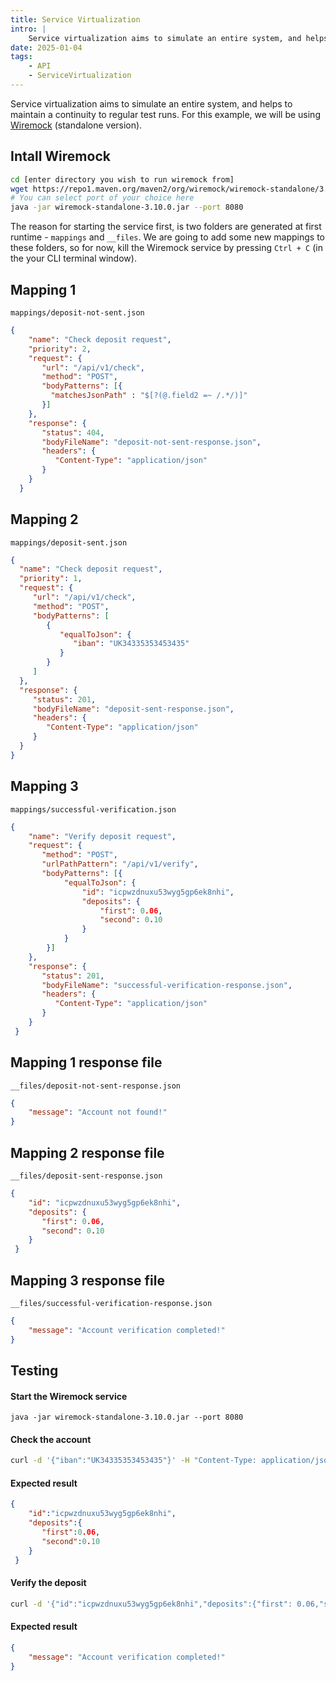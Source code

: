 ```yaml
---
title: Service Virtualization
intro: |
    Service virtualization aims to simulate an entire system, and helps to maintain a continuity to regular test runs.
date: 2025-01-04
tags:
    - API
    - ServiceVirtualization
---
```


Service virtualization aims to simulate an entire system, and helps to maintain a continuity to regular test runs. For this example, we will be using [Wiremock](https://wiremock.org/) (standalone version).


## Intall Wiremock

```bash
cd [enter directory you wish to run wiremock from]
wget https://repo1.maven.org/maven2/org/wiremock/wiremock-standalone/3.10.0/wiremock-standalone-3.10.0.jar
# You can select port of your choice here
java -jar wiremock-standalone-3.10.0.jar --port 8080
```

The reason for starting the service first, is two folders are generated at first runtime - `mappings` and `__files`. We are going to add some new mappings to these folders, so for now, kill the Wiremock service by pressing `Ctrl + C` (in the your CLI terminal window).


## Mapping 1

`mappings/deposit-not-sent.json`
```json
{
    "name": "Check deposit request",
    "priority": 2,
    "request": {
       "url": "/api/v1/check",
       "method": "POST",
       "bodyPatterns": [{
         "matchesJsonPath" : "$[?(@.field2 =~ /.*/)]"
       }]
    },
    "response": {
       "status": 404,
       "bodyFileName": "deposit-not-sent-response.json",
       "headers": {
          "Content-Type": "application/json"
       }
    }
  }
  ```

## Mapping 2

`mappings/deposit-sent.json`
```json
{
  "name": "Check deposit request",
  "priority": 1,
  "request": {
     "url": "/api/v1/check",
     "method": "POST",
     "bodyPatterns": [
        {
           "equalToJson": {
              "iban": "UK34335353453435"
           }
        }
     ]
  },
  "response": {
     "status": 201,
     "bodyFileName": "deposit-sent-response.json",
     "headers": {
        "Content-Type": "application/json"
     }
  }
}
  ```

## Mapping 3

`mappings/successful-verification.json`
```json
{
	"name": "Verify deposit request",
	"request": {
	   "method": "POST",
	   "urlPathPattern": "/api/v1/verify",
	   "bodyPatterns": [{
			"equalToJson": {
				"id": "icpwzdnuxu53wyg5gp6ek8nhi",
				"deposits": {
					"first": 0.06,
					"second": 0.10
				}
			}
		}]
	},
	"response": {
	   "status": 201,
	   "bodyFileName": "successful-verification-response.json",
	   "headers": {
		  "Content-Type": "application/json"
	   }
	}
 }
```


## Mapping 1 response file

`__files/deposit-not-sent-response.json`
```json
{
    "message": "Account not found!"
}
```

## Mapping 2 response file

`__files/deposit-sent-response.json`
```json
{
    "id": "icpwzdnuxu53wyg5gp6ek8nhi",
    "deposits": {
       "first": 0.06,
       "second": 0.10
    }
 }
```

## Mapping 3 response file

`__files/successful-verification-response.json`
```json
{
    "message": "Account verification completed!"
}
```

## Testing

#### Start the Wiremock service

```
java -jar wiremock-standalone-3.10.0.jar --port 8080
```

#### Check the account

```bash
curl -d '{"iban":"UK34335353453435"}' -H "Content-Type: application/json" -X POST http://localhost:8080/api/v1/check
```

#### Expected result

```json
{
    "id":"icpwzdnuxu53wyg5gp6ek8nhi",
    "deposits":{
       "first":0.06,
       "second":0.10
    }
 }
```

#### Verify the deposit

```bash
curl -d '{"id":"icpwzdnuxu53wyg5gp6ek8nhi","deposits":{"first": 0.06,"second": 0.10}}' -H "Content-Type: application/json" -X POST http://localhost:8080/api/v1/verify
```

#### Expected result

```json
{
    "message": "Account verification completed!"
}
```